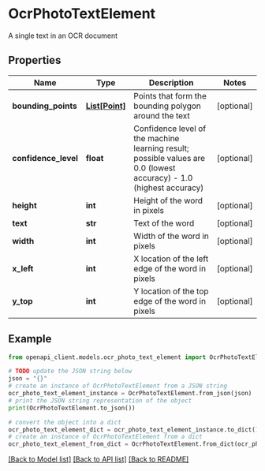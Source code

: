 # OcrPhotoTextElement

A single text in an OCR document

## Properties

Name | Type | Description | Notes
------------ | ------------- | ------------- | -------------
**bounding_points** | [**List[Point]**](Point.md) | Points that form the bounding polygon around the text | [optional] 
**confidence_level** | **float** | Confidence level of the machine learning result; possible values are 0.0 (lowest accuracy) - 1.0 (highest accuracy) | [optional] 
**height** | **int** | Height of the word in pixels | [optional] 
**text** | **str** | Text of the word | [optional] 
**width** | **int** | Width of the word in pixels | [optional] 
**x_left** | **int** | X location of the left edge of the word in pixels | [optional] 
**y_top** | **int** | Y location of the top edge of the word in pixels | [optional] 

## Example

```python
from openapi_client.models.ocr_photo_text_element import OcrPhotoTextElement

# TODO update the JSON string below
json = "{}"
# create an instance of OcrPhotoTextElement from a JSON string
ocr_photo_text_element_instance = OcrPhotoTextElement.from_json(json)
# print the JSON string representation of the object
print(OcrPhotoTextElement.to_json())

# convert the object into a dict
ocr_photo_text_element_dict = ocr_photo_text_element_instance.to_dict()
# create an instance of OcrPhotoTextElement from a dict
ocr_photo_text_element_from_dict = OcrPhotoTextElement.from_dict(ocr_photo_text_element_dict)
```
[[Back to Model list]](../README.md#documentation-for-models) [[Back to API list]](../README.md#documentation-for-api-endpoints) [[Back to README]](../README.md)



